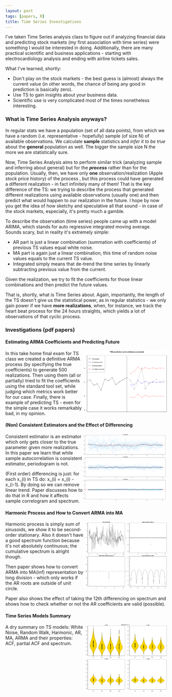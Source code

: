 ```yaml
---
layout: post
tags: [papers, R]
title: Time Series Investigations
---
```

I've taken Time Series analysis class to figure out if analyzing financial data and predicting stock markets (my first association with time series) were something I would be interested in doing. Additionally, there are many practical scientific and business applications - starting with electrocardiology analysis and ending with airline tickets sales. 

What I've learned, shortly: 

- Don't play on the stock markets - the best guess is (almost) always the current value (in other words, the chance of being any good in prediction is basically zero).
- Use TS to gain insights about your business data.
- Scientific use is very complicated most of the times nonetheless interesting.

### What is Time Series Analysis anyways? 
In regular stats we have a population (set of all data points), from which we have a random (i.e. representative - hopefully) sample (of size N) of available observations. We calculate **sample** statistics and *infer it to be true* about the **general** population as well. The bigger the sample size N the more we are statistically sure.

Now, Time Series Analysis aims to perform similar trick (analyzing sample and inferring about general) but for the ***process*** rather than for the population. Usually, then, we have only **one** observation/realization (Apple stock price history) of the process , but this process could have generated a different realization - in fact infinitely many of them! That is the key difference of the TS: we trying to describe the process that generated different realizations using available observations (usually one) and then predict what would happen to our realization in the future. I hope by now you get the idea of how sketchy and speculative all that sound - in case of the stock markets, especially, it's pretty much a gamble. 

To describe the observation (time series) people came up with a model ARIMA, which stands for auto regressive integrated moving average. Sounds scary, but in reality it's extremely simple:

- AR part is just a linear combination (summation with coefficients) of previous TS values equal white noise.
- MA part is again just a linear combination, this time of random noise values equals to the current TS value.
- Integrated simply means that de-trend the time series by linearly subtracting previous value from the current.

Given the realization, we try to fit the coefficients for those linear combinations and then predict the future values.

That is, shortly, what is Time Series about. Again, importantly, the length of the TS doesn't give us the statistical power, as in regular statistics - we only gain power if we have **more realizations**, when, for instance, we track the heart beat process for the 24 hours straights, which yields a lot of observations of that cyclic process.

### Investigations (pdf papers)

#### Estimating ARMA Coefficients and Predicting Future
<a href="/papers/investigations/time-series/estimating-coefficients-and-predicting-ARMA-process.pdf">
<img border="0" alt="W3Schools" src="/papers/investigations/time-series/preview/estimating-coefficients-and-predicting-ARMA-process.png" width="260"  align="right">
</a>
In this take home final exam for TS class we created a definitive ARMA process (by specifying the true coefficients) to generate 500 realizations. Then using them (all or partially) tried to fit the coefficients using the standard tool set, while judging which metrics work better for our case. Finally, there is example of predicting TS - even for the simple case it works remarkably bad, in my opinion.


#### (Non) Consistent Estimators and the Effect of Differencing
<a href="/papers/investigations/time-series/realizations-and-estimators-consistency.pdf">
<img border="0" alt="W3Schools" src="/papers/investigations/time-series/preview/realizations-and-estimators-consistency.png" width="260"  align="right">
</a>
Consistent estimator is an estimator which only gets closer to the true parameter given more realizations. In this paper we learn that while sample autocorrelation is consistent estimator, periodogram is not.

(First order) differencing is just: for each x_(i) in TS do: x_(i) = x_(i) - x_(i-1). By doing so we can remove linear trend. Paper discusses how to do that in R and how it affects sample correlogram and spectrum.


#### Harmonic Process and How to Convert ARMA into MA
<a href="/papers/investigations/time-series/harmonic-and-AR-MA-identifyability.pdf">
<img border="0" alt="W3Schools" src="/papers/investigations/time-series/preview/harmonic-and-AR-MA-identifyability.png" width="260"  align="right">
</a>
Harmonic process is simply sum of sinusoids, we show it to be second-order stationary. Also it doesn't have a good spectrum function because it's not absolutely continuous; the cumulative spectrum is alright though. 

Then paper shows how to convert ARMA into MA(inf) representation by long division - which only works if the AR roots are outside of unit circle. 

Paper also shows the effect of taking the 12th differencing on spectrum and shows how to check whether or not the AR coefficients are valid (possible). 


#### Time Series Models Summary
<a href="/papers/investigations/time-series/time-series-models-summary.pdf">
<img border="0" alt="W3Schools" src="/papers/investigations/time-series/preview/time-series-models-summary.png" width="260"  align="right">
</a>
A dry summary on TS models: White Noise, Random Walk, Harmonic, AR, MA, ARMA and their properties: ACF, partial ACF and spectrum.